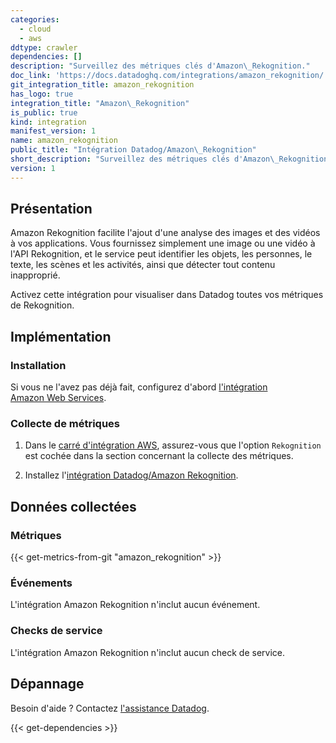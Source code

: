 ```yaml
---
categories:
  - cloud
  - aws
ddtype: crawler
dependencies: []
description: "Surveillez des métriques clés d'Amazon\_Rekognition."
doc_link: 'https://docs.datadoghq.com/integrations/amazon_rekognition/'
git_integration_title: amazon_rekognition
has_logo: true
integration_title: "Amazon\_Rekognition"
is_public: true
kind: integration
manifest_version: 1
name: amazon_rekognition
public_title: "Intégration Datadog/Amazon\_Rekognition"
short_description: "Surveillez des métriques clés d'Amazon\_Rekognition."
version: 1
---
```

## Présentation
Amazon Rekognition facilite l'ajout d'une analyse des images et des vidéos à vos applications. Vous fournissez simplement une image ou une vidéo à l'API Rekognition, et le service peut identifier les objets, les personnes, le texte, les scènes et les activités, ainsi que détecter tout contenu inapproprié.

Activez cette intégration pour visualiser dans Datadog toutes vos métriques de Rekognition.

## Implémentation
### Installation
Si vous ne l'avez pas déjà fait, configurez d'abord [l'intégration Amazon Web Services][1].

### Collecte de métriques
1. Dans le [carré d'intégration AWS][2], assurez-vous que l'option `Rekognition` est cochée dans la section concernant la collecte des métriques.

2. Installez l'[intégration Datadog/Amazon Rekognition][3].

## Données collectées
### Métriques
{{< get-metrics-from-git "amazon_rekognition" >}}


### Événements
L'intégration Amazon Rekognition n'inclut aucun événement.

### Checks de service
L'intégration Amazon Rekognition n'inclut aucun check de service.

## Dépannage
Besoin d'aide ? Contactez [l'assistance Datadog][5].

[1]: https://docs.datadoghq.com/fr/integrations/amazon_web_services
[2]: https://app.datadoghq.com/account/settings#integrations/amazon_web_services
[3]: https://app.datadoghq.com/account/settings#integrations/amazon-rekognition
[4]: https://github.com/DataDog/dogweb/blob/prod/integration/amazon_rekognition/amazon_rekognition_metadata.csv
[5]: https://docs.datadoghq.com/fr/help/


{{< get-dependencies >}}